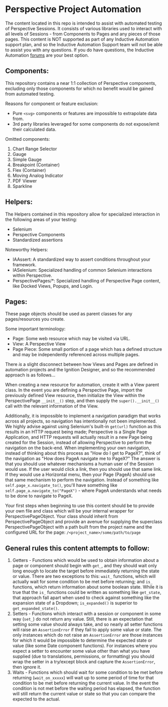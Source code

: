 # Perspective Project Automation
The content located in this repo is intended to assist with automated testing of Perspective Sessions. It consists of 
various libraries used to interact with all levels of Sessions - from Components to Pages and any pieces of those pages.
This content is NOT supported as part of any Inductive Automation support plan, and so the Inductive Automation Support 
team will not be able to assist you with any questions. If you do have questions, the Inductive Automation 
[forums](https://forum.inductiveautomation.com/) are your best option.

## Components:
This repository contains a near 1:1 collection of Perspective components, excluding only those components for which no 
benefit would be gained from automated testing.

Reasons for component or feature exclusion:
- Pure `<svg>` components or features are impossible to extrapolate data from.
- 3rd party libraries leveraged for some components do not expose/emit their calculated data.

Omitted components:
1. Chart Range Selector
2. Gauge
3. Simple Gauge
4. Breakpoint (Container)
5. Flex (Container)
6. Moving Analog Indicator
7. PDF Viewer
8. Sparkline

## Helpers:
The Helpers contained in this repository allow for specialized interaction in the following areas of your testing:
- Selenium
- Perspective Components
- Standardized assertions

Noteworthy Helpers:
- IAAssert: A standardized way to assert conditions throughout your framework.
- IASelenium: Specialized handling of common Selenium interactions within Perspective.
- PerspectivePages/*: Specialized handling of Perspective Page content, like Docked Views, Popups, and Login.

## Pages:
These page objects should be used as parent classes for any pages/resources you create.

Some important terminology:
- Page: Some web resource which may be visited via URL.
- View: A Perspective View
- Page Piece: Some small portion of a page which has a defined structure and may be independently referenced across 
multiple pages.

There *is* a slight disconnect between how Views and Pages are defined in automation projects and the Ignition Designer, 
and so the recommended approach is as follows...

When creating a new resource for automation, create it with a View parent class. In the event you are defining a 
Perspective Page, import the previously defined View resource, then initialize the View within the PerspectivePage 
`__init__()` step, and then supply the `super().__init__()` call with the relevant information of the View.

Additionally, it is impossible to implement a navigation paradigm that works across all projects, so navigation has 
intentionally not been implemented. We highly advise against using Selenium's built-in `get(url)` function as this 
results in an HTTP request being made; Perspective is a Single Page Application, and HTTP requests will actually result 
in a new Page being created for the Session, instead of allowing Perspective to perform the navigation on the back-end.
When implementing your own navigation, instead of thinking about this process as "How do I get to PageX?", think of the 
navigation as "How does PageA navigate me to PageX?" The answer is that you should use whatever mechanisms a human user
of the Session would use. If the user would click a link, then you should use that same link. If they would use a Horizontal
menu, then your Page (PageA) should use that same mechanism to perform the navigation. Instead of something like
`self.page_x.navigate_to()`, you'll have something like `self.page_a.navigate_to("PageX")` - where PageA understands 
what needs to be done to navigate to PageX.

Your first steps when beginning to use this content should be to provide your own file and class which will be your
internal wrapper for PerspectivePageObject. Your class should inherit from PerspectivePageObject and provide an avenue
for supplying the superclass PerspectivePageObject with a path built from the project name and the configured URL
for the page: `/<project_name>/some/path/to/page`

## General rules this content attempts to follow:
1. Getters - Functions which would be used to obtain information about a page or component should begin with `get_`, and they should wait only long enough to locate the target before immediately returning the state or value. There are two exceptions to this: `wait_` functions, which will actually wait for some condition to be met before returning; and `is_` functions, which return information about some boolean state. While it is true that the `is_` functions could be written as something like `get_state`, that approach fall apart when used to check against something like the expansion state of a Dropdown; `is_expanded()` is superior to `get_expanded_state()`.
2. Setters - Functions which interact with a session or component in some way (`set_`) do not return any value. Still, there is an expectation that setting some value should always take, and so nearly all setter functions will raise an `AssertionError` if they fail to apply some value or state. The only instances which do not raise an `AssertionError` are those instances for which it would be impossible to determine the expected state or value (like some Date component functions). For instances where you expect a setter to encounter some value other than what you have supplied (due to translations, permissions, or formatting) you should wrap the setter in a try/except block and capture the `AssertionError`, then ignore it.
3. Waits - Functions which should wait for some condition to be met before returning (`wait_on_xxxxx`) will wait up to some period of time for that condition to be met before returning the current value. In the event the condition is not met before the waiting period has elapsed, the function will still return the current value or state so that you can compare the expected to the actual.